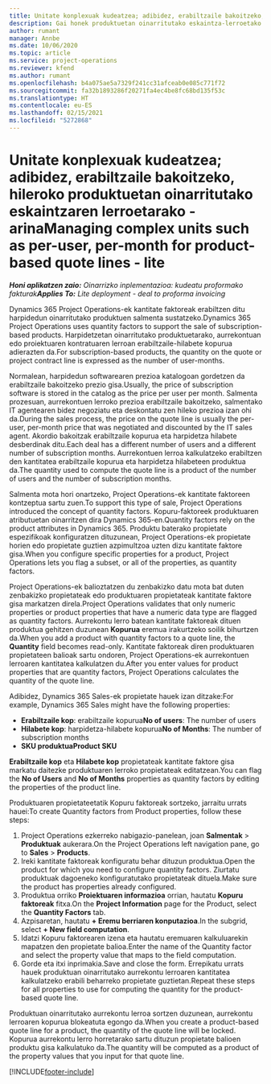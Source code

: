 ```yaml
---
title: Unitate konplexuak kudeatzea; adibidez, erabiltzaile bakoitzeko, hileroko produktuetan oinarritutako eskaintzaren lerroetarako - arina
description: Gai honek produktuetan oinarritutako eskaintza-lerroetako unitate konplexuak kudeatzeari buruzko lerroei buruzko informazioa ematen du.
author: rumant
manager: Annbe
ms.date: 10/06/2020
ms.topic: article
ms.service: project-operations
ms.reviewer: kfend
ms.author: rumant
ms.openlocfilehash: b4a075ae5a7329f241cc31afceab0e085c771f72
ms.sourcegitcommit: fa32b1893286f20271fa4ec4be8fc68bd135f53c
ms.translationtype: HT
ms.contentlocale: eu-ES
ms.lasthandoff: 02/15/2021
ms.locfileid: "5272868"
---
```

# <a name="managing-complex-units-such-as-per-user-per-month-for-product-based-quote-lines---lite"></a><span data-ttu-id="88e91-103">Unitate konplexuak kudeatzea; adibidez, erabiltzaile bakoitzeko, hileroko produktuetan oinarritutako eskaintzaren lerroetarako - arina</span><span class="sxs-lookup"><span data-stu-id="88e91-103">Managing complex units such as per-user, per-month for product-based quote lines - lite</span></span>

<span data-ttu-id="88e91-104">_**Honi aplikatzen zaio:** Oinarrizko inplementazioa: kudeatu proformako fakturak_</span><span class="sxs-lookup"><span data-stu-id="88e91-104">_**Applies To:** Lite deployment - deal to proforma invoicing_</span></span>

<span data-ttu-id="88e91-105">Dynamics 365 Project Operations-ek kantitate faktoreak erabiltzen ditu harpidedun oinarritutako produktuen salmenta sustatzeko.</span><span class="sxs-lookup"><span data-stu-id="88e91-105">Dynamics 365 Project Operations uses quantity factors to support the sale of subscription-based products.</span></span> <span data-ttu-id="88e91-106">Harpidetzetan oinarritutako produktuetarako, aurrekontuan edo proiektuaren kontratuaren lerroan erabiltzaile-hilabete kopurua adierazten da.</span><span class="sxs-lookup"><span data-stu-id="88e91-106">For subscription-based products, the quantity on the quote or project contract line is expressed as the number of user-months.</span></span>

<span data-ttu-id="88e91-107">Normalean, harpidedun softwarearen prezioa katalogoan gordetzen da erabiltzaile bakoitzeko prezio gisa.</span><span class="sxs-lookup"><span data-stu-id="88e91-107">Usually, the price of subscription software is stored in the catalog as the price per user per month.</span></span> <span data-ttu-id="88e91-108">Salmenta prozesuan, aurrekontuen lerroko prezioa erabiltzaile bakoitzeko, salmentako IT agentearen bidez negoziatu eta deskontatu zen hileko prezioa izan ohi da.</span><span class="sxs-lookup"><span data-stu-id="88e91-108">During the sales process, the price on the quote line is usually the per-user, per-month price that was negotiated and discounted by the IT sales agent.</span></span> <span data-ttu-id="88e91-109">Akordio bakoitzak erabiltzaile kopurua eta harpidetza hilabete desberdinak ditu.</span><span class="sxs-lookup"><span data-stu-id="88e91-109">Each deal has a different number of users and a different number of subscription months.</span></span> <span data-ttu-id="88e91-110">Aurrekontuen lerroa kalkulatzeko erabiltzen den kantitatea erabiltzaile kopurua eta harpidetza hilabeteen produktua da.</span><span class="sxs-lookup"><span data-stu-id="88e91-110">The quantity used to compute the quote line is a product of the number of users and the number of subscription months.</span></span>

<span data-ttu-id="88e91-111">Salmenta mota hori onartzeko, Project Operations-ek kantitate faktoreen kontzeptua sartu zuen.</span><span class="sxs-lookup"><span data-stu-id="88e91-111">To support this type of sale, Project Operations introduced the concept of quantity factors.</span></span> <span data-ttu-id="88e91-112">Kopuru-faktoreek produktuaren atributuetan oinarritzen dira Dynamics 365-en.</span><span class="sxs-lookup"><span data-stu-id="88e91-112">Quantity factors rely on the product attributes in Dynamics 365.</span></span> <span data-ttu-id="88e91-113">Produktu baterako propietate espezifikoak konfiguratzen dituzunean, Project Operations-ek propietate horien edo propietate guztien azpimultzoa uzten dizu kantitate faktore gisa.</span><span class="sxs-lookup"><span data-stu-id="88e91-113">When you configure specific properties for a product, Project Operations lets you flag a subset, or all of the properties, as quantity factors.</span></span>

<span data-ttu-id="88e91-114">Project Operations-ek balioztatzen du zenbakizko datu mota bat duten zenbakizko propietateak edo produktuaren propietateak kantitate faktore gisa markatzen direla.</span><span class="sxs-lookup"><span data-stu-id="88e91-114">Project Operations validates that only numeric properties or product properties that have a numeric data type are flagged as quantity factors.</span></span> <span data-ttu-id="88e91-115">Aurrekontu lerro batean kantitate faktoreak dituen produktua gehitzen duzunean **Kopurua** eremua irakurtzeko soilik bihurtzen da.</span><span class="sxs-lookup"><span data-stu-id="88e91-115">When you add a product with quantity factors to a quote line, the **Quantity** field becomes read-only.</span></span> <span data-ttu-id="88e91-116">Kantitate faktoreak diren produktuaren propietateen balioak sartu ondoren, Project Operations-ek aurrekontuen lerroaren kantitatea kalkulatzen du.</span><span class="sxs-lookup"><span data-stu-id="88e91-116">After you enter values for product properties that are quantity factors, Project Operations calculates the quantity of the quote line.</span></span>

<span data-ttu-id="88e91-117">Adibidez, Dynamics 365 Sales-ek propietate hauek izan ditzake:</span><span class="sxs-lookup"><span data-stu-id="88e91-117">For example, Dynamics 365 Sales might have the following properties:</span></span>

- <span data-ttu-id="88e91-118">**Erabiltzaile kop**: erabiltzaile kopurua</span><span class="sxs-lookup"><span data-stu-id="88e91-118">**No of users**: The number of users</span></span>
- <span data-ttu-id="88e91-119">**Hilabete kop**: harpidetza-hilabete kopurua</span><span class="sxs-lookup"><span data-stu-id="88e91-119">**No of Months**: The number of subscription months</span></span>
- <span data-ttu-id="88e91-120">**SKU produktua**</span><span class="sxs-lookup"><span data-stu-id="88e91-120">**Product SKU**</span></span>

<span data-ttu-id="88e91-121">**Erabiltzaile kop** eta **Hilabete kop** propietateak kantitate faktore gisa markatu daitezke produktuaren lerroko propietateak editatzean.</span><span class="sxs-lookup"><span data-stu-id="88e91-121">You can flag the **No of Users** and **No of Months** properties as quantity factors by editing the properties of the product line.</span></span>

<span data-ttu-id="88e91-122">Produktuaren propietateetatik Kopuru faktoreak sortzeko, jarraitu urrats hauei:</span><span class="sxs-lookup"><span data-stu-id="88e91-122">To create Quantity factors from Product properties, follow these steps:</span></span>

1. <span data-ttu-id="88e91-123">Project Operations ezkerreko nabigazio-panelean, joan **Salmentak** > **Produktuak** aukerara.</span><span class="sxs-lookup"><span data-stu-id="88e91-123">On the Project Operations left navigation pane, go to **Sales** > **Products**.</span></span>
2. <span data-ttu-id="88e91-124">Ireki kantitate faktoreak konfiguratu behar dituzun produktua.</span><span class="sxs-lookup"><span data-stu-id="88e91-124">Open the product for which you need to configure quantity factors.</span></span> <span data-ttu-id="88e91-125">Ziurtatu produktuak dagoeneko konfiguratutako propietateak dituela.</span><span class="sxs-lookup"><span data-stu-id="88e91-125">Make sure the product has properties already configured.</span></span>
3. <span data-ttu-id="88e91-126">Produktua orriko **Proiektuaren informazioa** orrian, hautatu **Kopuru faktoreak** fitxa.</span><span class="sxs-lookup"><span data-stu-id="88e91-126">On the **Project Information** page for the Product, select the **Quantity Factors** tab.</span></span>
4. <span data-ttu-id="88e91-127">Azpisaretan, hautatu **+ Eremu berriaren konputazioa**.</span><span class="sxs-lookup"><span data-stu-id="88e91-127">In the subgrid, select **+ New field computation**.</span></span>
5. <span data-ttu-id="88e91-128">Idatzi Kopuru faktorearen izena eta hautatu eremuaren kalkuluarekin mapatzen den propietate balioa.</span><span class="sxs-lookup"><span data-stu-id="88e91-128">Enter the name of the Quantity factor and select the property value that maps to the field computation.</span></span>
6. <span data-ttu-id="88e91-129">Gorde eta itxi inprimakia.</span><span class="sxs-lookup"><span data-stu-id="88e91-129">Save and close the form.</span></span> <span data-ttu-id="88e91-130">Errepikatu urrats hauek produktuan oinarritutako aurrekontu lerroaren kantitatea kalkulatzeko erabili beharreko propietate guztietan.</span><span class="sxs-lookup"><span data-stu-id="88e91-130">Repeat these steps for all properties to use for computing the quantity for the product-based quote line.</span></span>

<span data-ttu-id="88e91-131">Produktuan oinarritutako aurrekontu lerroa sortzen duzunean, aurrekontu lerroaren kopurua blokeatuta egongo da.</span><span class="sxs-lookup"><span data-stu-id="88e91-131">When you create a product-based quote line for a product, the quantity of the quote line will be locked.</span></span> <span data-ttu-id="88e91-132">Kopurua aurrekontu lerro horretarako sartu dituzun propietate balioen produktu gisa kalkulatuko da.</span><span class="sxs-lookup"><span data-stu-id="88e91-132">The quantity will be computed as a product of the property values that you input for that quote line.</span></span>


[!INCLUDE[footer-include](../../includes/footer-banner.md)]